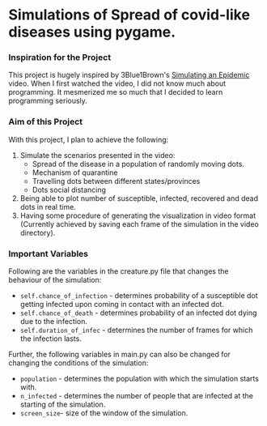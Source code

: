 # Simulations of Spread of covid-like diseases using pygame.

### Inspiration for the Project

This project is hugely inspired by 3Blue1Brown's [Simulating an Epidemic](https://www.youtube.com/watch?v=gxAaO2rsdIs) video. When I first watched the video, I did not know much about programming. It mesmerized me so much that I decided to learn programming seriously.

### Aim of this Project

With this project, I plan to achieve the following:

1. Simulate the scenarios presented in the video:
   * Spread of the disease in a population of randomly moving dots.
   * Mechanism of quarantine
   * Travelling dots between different states/provinces
   * Dots social distancing
2. Being able to plot number of susceptible, infected, recovered and dead dots in real time.
3. Having some procedure of generating the visualization in video format (Currently achieved by saving each frame of the simulation in the video directory).

### Important Variables

Following are the variables in the creature.py file that changes the behaviour of the simulation:

* `self.chance_of_infection` - determines probability of a susceptible dot getting infected upon coming in contact with an infected dot.
* `self.chance_of_death` - determines probability of an infected dot dying due to the infection.
* `self.duration_of_infec` - determines the number of frames for which the infection lasts.

Further, the following variables in main.py can also be changed for changing the conditions of the simulation:

* `population` - determines the population with which the simulation starts with.
* `n_infected` - determines the number of people that are infected at the starting of the simulation.
* `screen_size`- size of the window of the simulation.
